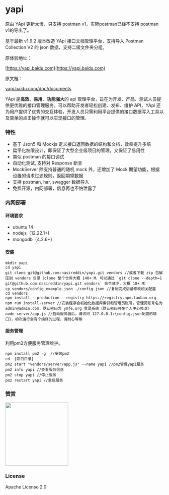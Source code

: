 # yapi

原由 YApi 更新太慢，只支持 postman v1，实际postman已经不支持 postman v1的导出了。

基于最新 v1.9.2 版本改造 YApi 接口文档管理平台，支持导入 Postman Collection V2 的 json 数据，支持二级文件夹分组。

原体验地址：

[https://yapi.baidu.com](https://yapi.baidu.com)

原文档：
<p><a target="_blank" href="https://yapi.baidu.com/doc/documents/index.html">yapi.baidu.com/doc/documents</a></p>

YApi 是<strong>高效</strong>、<strong>易用</strong>、<strong>功能强大</strong>的 api 管理平台，旨在为开发、产品、测试人员提供更优雅的接口管理服务。可以帮助开发者轻松创建、发布、维护 API，YApi 还为用户提供了优秀的交互体验，开发人员只需利用平台提供的接口数据写入工具以及简单的点击操作就可以实现接口的管理。

### 特性
*  基于 Json5 和 Mockjs 定义接口返回数据的结构和文档，效率提升多倍
*  扁平化权限设计，即保证了大型企业级项目的管理，又保证了易用性
*  类似 postman 的接口调试
*  自动化测试, 支持对 Response 断言
*  MockServer 除支持普通的随机 mock 外，还增加了 Mock 期望功能，根据设置的请求过滤规则，返回期望数据
*  支持 postman, har, swagger 数据导入
*  免费开源，内网部署，信息再也不怕泄露了

### 内网部署
#### 环境要求
* ubuntu 14
* nodejs（12.22.1+)
* mongodb（4.2.6+）

#### 安装
 
    mkdir yapi
    cd yapi
    git clone git@github.com:nasireddin/yapi.git vendors //或者下载 zip 包解压到 vendors 目录（clone 整个仓库大概 140+ M，可以通过 `git clone --depth=1 git@github.com:nasireddin/yapi.git vendors` 命令减少，大概 10+ M）
    cp vendors/config_example.json ./config.json //复制完成后请修改相关配置
    cd vendors
    npm install --production --registry https://registry.npm.taobao.org
    npm run install-server //安装程序会初始化数据库索引和管理员账号，管理员账号名为 admin@admin.com，默认密码为 ymfe.org 登录系统（默认密码可在个人中心修改）
    node server/app.js //启动服务器后，请访问 127.0.0.1:{config.json配置的端口}，初次运行会有个编译的过程，请耐心等候
    
#### 服务管理
利用pm2方便服务管理维护。

    npm install pm2 -g  //安装pm2
    cd  {项目目录}
    pm2 start "vendors/server/app.js" --name yapi //pm2管理yapi服务
    pm2 info yapi //查看服务信息
    pm2 stop yapi //停止服务
    pm2 restart yapi //重启服务

### 赞赏
 <img width="200" width="200" src="https://img.wenhairu.com/images/2021/04/29/a0Zh6.jpg">

### License
Apache License 2.0